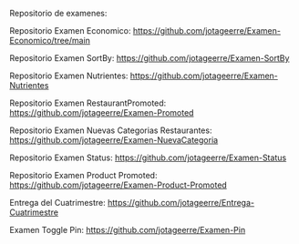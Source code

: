 Repositorio de examenes:

Repositorio Examen Economico:
https://github.com/jotageerre/Examen-Economico/tree/main

Repositorio Examen SortBy:
https://github.com/jotageerre/Examen-SortBy

Repositorio Examen Nutrientes:
https://github.com/jotageerre/Examen-Nutrientes

Repositorio Examen RestaurantPromoted:
https://github.com/jotageerre/Examen-Promoted

Repositorio Examen Nuevas Categorias Restaurantes:
https://github.com/jotageerre/Examen-NuevaCategoria

Repositorio Examen Status:
https://github.com/jotageerre/Examen-Status

Repositorio Examen Product Promoted:
https://github.com/jotageerre/Examen-Product-Promoted

Entrega del Cuatrimestre:
https://github.com/jotageerre/Entrega-Cuatrimestre

Examen Toggle Pin:
https://github.com/jotageerre/Examen-Pin
